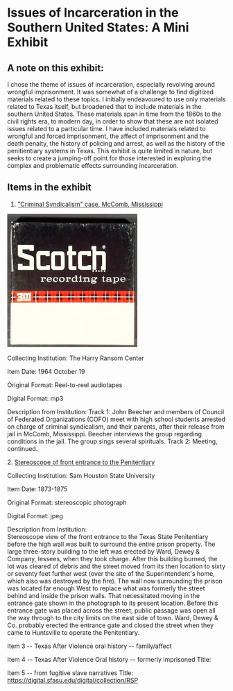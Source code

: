 # Issues of Incarceration in the Southern United States: A Mini Exhibit

## A note on this exhibit: 

I chose the theme of issues of incarceration, especially revolving around wrongful imprisonment. 
It was somewhat of a challenge to find digitized materials related to these topics. I initially 
endeavoured to use only materials related to Texas itself, but broadened that to include materials 
in the southern United States. These materials span in time from the 1860s to the civil rights era, 
to modern day, in order to show that these are not isolated issues related to a particular time. 
I have included materials related to wrongful and forced imprisonment, the affect of imprisonment 
and the death penalty, the history of policing and arrest, as well as the history of the penitientiary 
systems in Texas. This exhibit is quite limited in nature, but seeks to create a jumping-off point for 
those interested in exploring the complex and problematic effects surrounding incarceration. 

## Items in the exhibit

1. ["Criminal Syndicalism" case, McComb, Mississippi](https://hrc.contentdm.oclc.org/digital/collection/p15878coll1/id/37)

![HRC reel case image](/images/HRC-Beecher-audio-image.jpg)

Collecting Institution: The Harry Ransom Center

Item Date: 1964 October 19

Original Format: Reel-to-reel audiotapes

Digital Format: mp3

Description from Institution: 
Track 1: John Beecher and members of Council of Federated Organizations (COFO) meet with high school students arrested on charge of criminal syndicalism, and their parents, after their release from jail in McComb, Mississippi. Beecher interviews the group regarding conditions in the jail. The group sings several spirituals. Track 2: Meeting, continued.





2\. [Stereoscope of front entrance to the Penitentiary](https://digital.library.shsu.edu/digital/collection/p243coll3/id/5607)

Collecting Institution: Sam Houston State University

Item Date: 1873-1875

Original Format: stereoscopic photograph

Digital Format: jpeg

Description from Institution: 	
Stereoscope view of the front entrance to the Texas State Penitentiary before the high wall was built to surround the entire prison property. The large three-story building to the left was erected by Ward, Dewey & Company, lessees, when they took charge. After this building burned, the lot was cleared of debris and the street moved from its then location to sixty or seventy feet further west (over the site of the Superintendent's home, which also was destroyed by the fire). The wall now surrounding the prison was located far enough West to replace what was formerly the street behind and inside the prison walls. That necessitated moving in the entrance gate shown in the photograph to its present location. Before this entrance gate was placed across the street, public passage was open all the way through to the city limits on the east side of town. Ward, Dewey & Co. probably erected the entrance gate and closed the street when they came to Huntsville to operate the Penitentiary.


Item 3 -- Texas After Violence oral history -- family/affect


Item 4 -- Texas After Violence Oral history -- formerly imprisoned
Title:


Item 5 -- from fugitive slave narratives
Title:
https://digital.sfasu.edu/digital/collection/RSP
